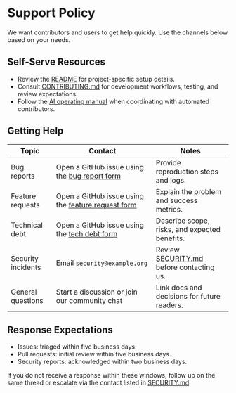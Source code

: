 # Support Policy

We want contributors and users to get help quickly. Use the channels below based on your needs.

## Self-Serve Resources

- Review the [README](README.md) for project-specific setup details.
- Consult [CONTRIBUTING.md](CONTRIBUTING.md) for development workflows, testing, and review expectations.
- Follow the [AI operating manual](docs/ai/codex-operating-manual.md) when coordinating with automated contributors.

## Getting Help

| Topic | Contact | Notes |
| --- | --- | --- |
| Bug reports | Open a GitHub issue using the [bug report form](https://github.com/org/.github/issues/new?template=bug_report.yml) | Provide reproduction steps and logs.
| Feature requests | Open a GitHub issue using the [feature request form](https://github.com/org/.github/issues/new?template=feature_request.yml) | Explain the problem and success metrics.
| Technical debt | Open a GitHub issue using the [tech debt form](https://github.com/org/.github/issues/new?template=tech_debt.yml) | Describe scope, risks, and expected benefits.
| Security incidents | Email `security@example.org` | Review [SECURITY.md](SECURITY.md) before contacting us.
| General questions | Start a discussion or join our community chat | Link docs and decisions for future readers.

## Response Expectations

- Issues: triaged within five business days.
- Pull requests: initial review within five business days.
- Security reports: acknowledged within two business days.

If you do not receive a response within these windows, follow up on the same thread or escalate via the contact listed in [SECURITY.md](SECURITY.md).
